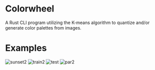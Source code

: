 # Colorwheel
A Rust CLI program utilizing the K-means algorithm to quantize and/or generate color palettes from images.

# Examples
![sunset2](https://github.com/FayCarsons/Colorwheel/assets/95594152/071dbbeb-b4ed-42c8-95fb-354fb859531a)
![train2](https://github.com/FayCarsons/Colorwheel/assets/95594152/59681539-4276-49b2-a7b3-2bd7e202b21a)
![test](https://github.com/FayCarsons/Colorwheel/assets/95594152/fc7562e9-398b-44d9-8bbf-c031d0295bf7)
![par2](https://github.com/FayCarsons/Colorwheel/assets/95594152/950eb680-d640-4181-a90b-9fb7068c103a)
